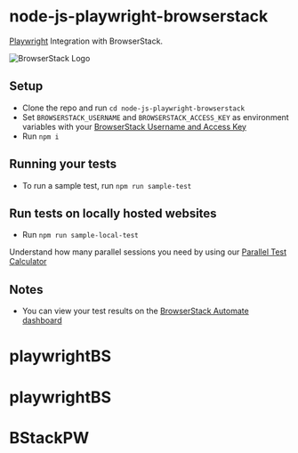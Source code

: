 # node-js-playwright-browserstack

[Playwright](https://playwright.dev/docs/intro) Integration with BrowserStack.

![BrowserStack Logo](https://d98b8t1nnulk5.cloudfront.net/production/images/layout/logo-header.png?1469004780)

## Setup

* Clone the repo and run `cd node-js-playwright-browserstack`
* Set `BROWSERSTACK_USERNAME` and `BROWSERSTACK_ACCESS_KEY` as environment variables with your [BrowserStack Username and Access Key](https://www.browserstack.com/accounts/settings)
* Run `npm i`

## Running your tests

- To run a sample test, run `npm run sample-test`

## Run tests on locally hosted websites
* Run `npm run sample-local-test`

 Understand how many parallel sessions you need by using our [Parallel Test Calculator](https://www.browserstack.com/automate/parallel-calculator?ref=github)

## Notes
* You can view your test results on the [BrowserStack Automate dashboard](https://www.browserstack.com/automate)
# playwrightBS
# playwrightBS
# BStackPW
